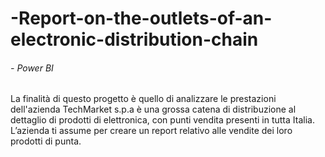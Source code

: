# -Report-on-the-outlets-of-an-electronic-distribution-chain
###### - Power BI

La finalità di questo progetto è quello di analizzare le prestazioni dell'azienda TechMarket s.p.a è una grossa catena di distribuzione al dettaglio di prodotti di elettronica, con punti vendita presenti in tutta Italia. L’azienda ti assume per creare un report relativo alle vendite dei loro prodotti di punta.
